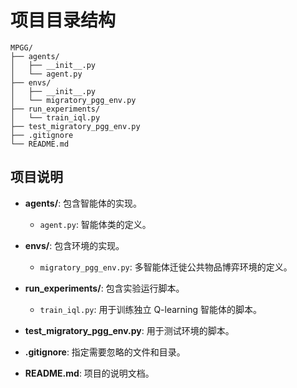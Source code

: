 # 项目目录结构

```
MPGG/
├── agents/
│   ├── __init__.py
│   └── agent.py
├── envs/
│   ├── __init__.py
│   └── migratory_pgg_env.py
├── run_experiments/
│   └── train_iql.py
├── test_migratory_pgg_env.py
├── .gitignore
└── README.md
```

## 项目说明

- **agents/**: 包含智能体的实现。
  - `agent.py`: 智能体类的定义。
  
- **envs/**: 包含环境的实现。
  - `migratory_pgg_env.py`: 多智能体迁徙公共物品博弈环境的定义。
  
- **run_experiments/**: 包含实验运行脚本。
  - `train_iql.py`: 用于训练独立 Q-learning 智能体的脚本。
  
- **test_migratory_pgg_env.py**: 用于测试环境的脚本。

- **.gitignore**: 指定需要忽略的文件和目录。

- **README.md**: 项目的说明文档。
